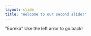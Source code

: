 ```yaml
---
layout: slide
title: "Welcome to our second slide!"
---
```

"Eureka"
Use the left arror to go back!
